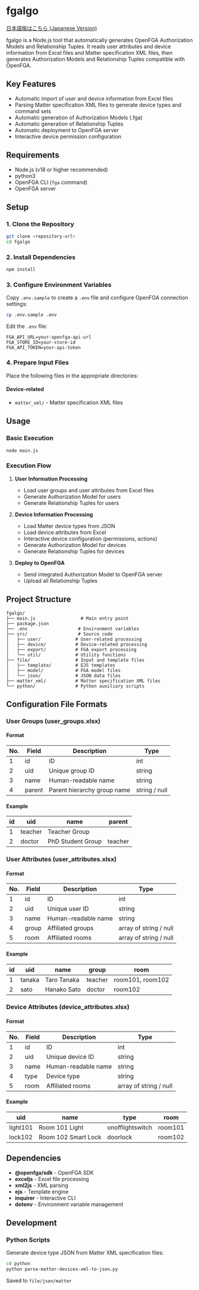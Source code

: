 # fgalgo

[日本語版はこちら (Japanese Version)](./README.ja.md)

fgalgo is a Node.js tool that automatically generates OpenFGA Authorization Models and Relationship Tuples. It reads user attributes and device information from Excel files and Matter specification XML files, then generates Authorization Models and Relationship Tuples compatible with OpenFGA.

## Key Features

- Automatic import of user and device information from Excel files
- Parsing Matter specification XML files to generate device types and command sets
- Automatic generation of Authorization Models (.fga)
- Automatic generation of Relationship Tuples
- Automatic deployment to OpenFGA server
- Interactive device permission configuration

## Requirements

- Node.js (v18 or higher recommended)
- python3
- OpenFGA CLI (`fga` command)
- OpenFGA server

## Setup

### 1. Clone the Repository

```bash
git clone <repository-url>
cd fgalgo
```

### 2. Install Dependencies

```bash
npm install
```

### 3. Configure Environment Variables

Copy `.env.sample` to create a `.env` file and configure OpenFGA connection settings:

```bash
cp .env.sample .env
```

Edit the `.env` file:

```env
FGA_API_URL=your-openfga-api-url
FGA_STORE_ID=your-store-id
FGA_API_TOKEN=your-api-token
```

### 4. Prepare Input Files

Place the following files in the appropriate directories:

#### Device-related
- `matter_xml/` - Matter specification XML files

## Usage

### Basic Execution

```bash
node main.js
```

### Execution Flow

1. **User Information Processing**
   - Load user groups and user attributes from Excel files
   - Generate Authorization Model for users
   - Generate Relationship Tuples for users

2. **Device Information Processing**
   - Load Matter device types from JSON
   - Load device attributes from Excel
   - Interactive device configuration (permissions, actions)
   - Generate Authorization Model for devices
   - Generate Relationship Tuples for devices

3. **Deploy to OpenFGA**
   - Send integrated Authorization Model to OpenFGA server
   - Upload all Relationship Tuples

## Project Structure

```
fgalgo/
├── main.js                 # Main entry point
├── package.json           
├── .env                   # Environment variables
├── src/                   # Source code
│   ├── user/             # User-related processing
│   ├── device/           # Device-related processing
│   ├── export/           # FGA export processing
│   └── util/             # Utility functions
├── file/                 # Input and template files
│   ├── template/         # EJS templates
│   ├── model/            # FGA model files
│   └── json/             # JSON data files
├── matter_xml/           # Matter specification XML files
└── python/               # Python auxiliary scripts
```

## Configuration File Formats

### User Groups (user_groups.xlsx)
#### Format
| No. | Field | Description | Type |
|-----|-------|-------------|------|
| 1 | id | ID | int |
| 2 | uid | Unique group ID | string |
| 3 | name | Human-readable name | string |
| 4 | parent | Parent hierarchy group name | string / null |

#### Example
|id| uid | name | parent |
|--|-----|------|-------|
|1| teacher | Teacher Group |  |
|2| doctor | PhD Student Group | teacher |

### User Attributes (user_attributes.xlsx)
#### Format
| No. | Field | Description | Type |
|-----|-------|-------------|------|
| 1 | id | ID | int |
| 2 | uid | Unique user ID | string |
| 3 | name | Human-readable name | string |
| 4 | group | Affiliated groups | array of string / null |
| 5 | room | Affiliated rooms | array of string / null |

#### Example
|id | uid | name | group | room |
|---|-----|------|-------|------|
| 1 | tanaka | Taro Tanaka | teacher | room101, room102 |
| 2 | sato | Hanako Sato | doctor | room102 |

### Device Attributes (device_attributes.xlsx)
#### Format
| No. | Field | Description | Type |
|-----|-------|-------------|------|
| 1 | id | ID | int |
| 2 | uid | Unique device ID | string |
| 3 | name | Human-readable name | string |
| 4 | type | Device type | string |
| 5 | room | Affiliated rooms | array of string / null |

#### Example
| uid | name | type | room |
|-----|------|------|----------|
| light101 | Room 101 Light | onofflightswitch | room101 |
| lock102 | Room 102 Smart Lock | doorlock | room102 |

## Dependencies

- **@openfga/sdk** - OpenFGA SDK
- **exceljs** - Excel file processing
- **xml2js** - XML parsing
- **ejs** - Template engine
- **inquirer** - Interactive CLI
- **dotenv** - Environment variable management

## Development

### Python Scripts

Generate device type JSON from Matter XML specification files:

```bash
cd python
python parse-matter-devices-xml-to-json.py
```
Saved to `file/json/matter`
